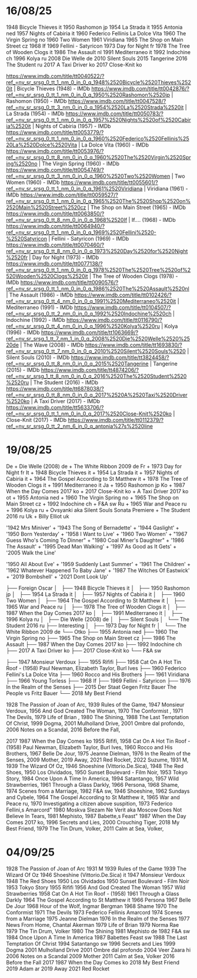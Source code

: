
# 16/08/25

1948 Bicycle Thieves it
1950 Rashomon jp
1954 La Strada it
1955 Antonia ned
1957 Nights of Cabiria it
1960 Federico Fellinis La Dolce Vita
1960 The Virgin Spring no
1960 Two Women
1961 Viridiana
1965 The Shop on Main Street cz
1968 If
1969 Fellini - Satyricon
1973 Day for Night fr
1978 The Tree of Wooden Clogs it
1986 The Assault nl
1991 Mediterraneo it
1992 Indochine ch
1996 Kolya ru
2008 Die Welle  de
2010 Silent Souls 
2015 Tangerine
2016 The Student  ru
2017 A Taxi Driver ko
2017 Close-Knit ko

https://www.imdb.com/title/tt0040522/?ref_=nv_sr_srsg_0_tt_1_nm_0_in_0_q_1948%2520Bicycle%2520Thieves%2520it | Bicycle Thieves (1948) - IMDb
https://www.imdb.com/title/tt0042876/?ref_=nv_sr_srsg_0_tt_1_nm_0_in_0_q_1950%2520Rashomon%2520jp | Rashomon (1950) - IMDb
https://www.imdb.com/title/tt0047528/?ref_=nv_sr_srsg_0_tt_3_nm_0_in_0_q_1954%2520La%2520Strada%2520it | La Strada (1954) - IMDb
https://www.imdb.com/title/tt0050783/?ref_=nv_sr_srsg_0_tt_1_nm_0_in_0_q_1957%2520Nights%2520of%2520Cabiria%2520it | Nights of Cabiria (1957) - IMDb
https://www.imdb.com/title/tt0053779/?ref_=nv_sr_srsg_0_tt_1_nm_0_in_0_q_1960%2520Federico%2520Fellinis%2520La%2520Dolce%2520Vita | La Dolce Vita (1960) - IMDb
https://www.imdb.com/title/tt0053976/?ref_=nv_sr_srsg_0_tt_8_nm_0_in_0_q_1960%2520The%2520Virgin%2520Spring%2520no | The Virgin Spring (1960) - IMDb
https://www.imdb.com/title/tt0054749/?ref_=nv_sr_srsg_0_tt_3_nm_0_in_0_q_1960%2520Two%2520Women | Two Women (1960) - IMDb
https://www.imdb.com/title/tt0055601/?ref_=nv_sr_srsg_0_tt_1_nm_0_in_0_q_1961%2520Viridiana | Viridiana (1961) - IMDb
https://www.imdb.com/title/tt0059527/?ref_=nv_sr_srsg_0_tt_1_nm_0_in_0_q_1965%2520The%2520Shop%2520on%2520Main%2520Street%2520cz | The Shop on Main Street (1965) - IMDb
https://www.imdb.com/title/tt0063850/?ref_=nv_sr_srsg_0_tt_8_nm_0_in_0_q_1968%2520If | If.... (1968) - IMDb
https://www.imdb.com/title/tt0064940/?ref_=nv_sr_srsg_0_tt_1_nm_0_in_0_q_1969%2520Fellini%2520-%2520Satyricon | Fellini - Satyricon (1969) - IMDb
https://www.imdb.com/title/tt0070460/?ref_=nv_sr_srsg_0_tt_8_nm_0_in_0_q_1973%2520Day%2520for%2520Night%2520fr | Day for Night (1973) - IMDb
https://www.imdb.com/title/tt0077138/?ref_=nv_sr_srsg_0_tt_1_nm_0_in_0_q_1978%2520The%2520Tree%2520of%2520Wooden%2520Clogs%2520it | The Tree of Wooden Clogs (1978) - IMDb
https://www.imdb.com/title/tt0090576/?ref_=nv_sr_srsg_0_tt_1_nm_0_in_0_q_1986%2520The%2520Assault%2520nl | The Assault (1986) - IMDb
https://www.imdb.com/title/tt0102426/?ref_=nv_sr_srsg_0_tt_4_nm_0_in_0_q_1991%2520Mediterraneo%2520it | Mediterraneo (1991) - IMDb
https://www.imdb.com/title/tt0104507/?ref_=nv_sr_srsg_0_tt_2_nm_0_in_0_q_1992%2520Indochine%2520ch | Indochine (1992) - IMDb
https://www.imdb.com/title/tt0116790/?ref_=nv_sr_srsg_0_tt_4_nm_0_in_0_q_1996%2520Kolya%2520ru | Kolya (1996) - IMDb
https://www.imdb.com/title/tt1063669/?ref_=nv_sr_srsg_1_tt_7_nm_1_in_0_q_2008%2520Die%2520Welle%2520%2520de | The Wave (2008) - IMDb
https://www.imdb.com/title/tt1693830/?ref_=nv_sr_srsg_0_tt_7_nm_0_in_0_q_2010%2520Silent%2520Souls%2520 | Silent Souls (2010) - IMDb
https://www.imdb.com/title/tt3824458/?ref_=nv_sr_srsg_0_tt_8_nm_0_in_0_q_2015%2520Tangerine | Tangerine (2015) - IMDb
https://www.imdb.com/title/tt4874206/?ref_=nv_sr_srsg_1_tt_8_nm_0_in_0_q_2016%2520The%2520Student%2520%2520ru | The Student (2016) - IMDb
https://www.imdb.com/title/tt6878038/?ref_=nv_sr_srsg_0_tt_8_nm_0_in_0_q_2017%2520A%2520Taxi%2520Driver%2520ko | A Taxi Driver (2017) - IMDb
https://www.imdb.com/title/tt5633706/?ref_=nv_sr_srsg_0_tt_1_nm_0_in_0_q_2017%2520Close-Knit%2520ko | Close-Knit (2017) - IMDb
https://www.imdb.com/title/tt0112379/?ref_=nv_sr_srsg_0_tt_2_nm_6_in_0_q_antonia%27s%2520line

# 19/08/25

De + Die Welle (2008) de + The White Ribbon 2009 de
Fr + 1973 Day for Night fr
It + 1948 Bicycle Thieves it + 1954 La Strada it + 1957 Nights of Cabiria it + 1964 The Gospel According to St Matthew it + 1978 The Tree of Wooden Clogs it + 1991 Mediterraneo it
Ja + 1950 Rashomon jp
Ko + 1987 When the Day Comes 2017 ko + 2017 Close-Knit ko + A Taxi Driver 2017 ko
ot + 1955 Antonia ned + 1960 The Virgin Spring no + 1965 The Shop on Main Street cz + 1992 Indochine ch + F&A sw
Ru + 1965 War and Peace ru + 1996 Kolya ru + Ovsyanki aka Silent Souls Sonata Premiere + The Student 2016 ru
Uk + Billy Elliot uk


 '1942 Mrs Miniver' +  '1943 The Song of Bernadette' +  '1944 Gaslight' +  '1950 Born Yesterday' +  '1958 I Want to Live' +  '1960 Two Women' +  "1967 Guess Who's Coming To Dinner" +  "1980 Coal Miner's Daughter" +  '1986 The Assault' +  '1995 Dead Man Walking' +  '1997 As Good as It Gets' +  '2005 Walk the Line'

'1950 All About Eve' + '1959 Suddenly Last Summer' + '1961 The Children' + '1962 Whatever Happened To Baby Jane' + '1987 The Witches Of Eastwick' + '2019 Bombshell' + '2021 Dont Look Up'

├── Foreign Oscar
│   ├── 1948 Bicycle Thieves it
│   ├── 1950 Rashomon jp
│   ├── 1954 La Strada it
│   ├── 1957 Nights of Cabiria it
│   ├── 1960 Two Women
│   ├── 1964 The Gospel According to St Matthew it
│   ├── 1965 War and Peace ru
│   ├── 1978 The Tree of Wooden Clogs it
│   ├── 1987 When the Day Comes 2017 ko
│   ├── 1991 Mediterraneo it
│   ├── 1996 Kolya ru
│   ├── Die Welle (2008) de
│   ├── Silent Souls 
│   └── The Student 2016 ru
├── Interesting
│   ├── 1973 Day for Night fr
│   └── The White Ribbon 2009 de
└── Otko
    ├── 1955 Antonia ned
    ├── 1960 The Virgin Spring no
    ├── 1965 The Shop on Main Street cz
    ├── 1986 The Assault
    ├── 1987 When the Day Comes 2017 ko
    ├── 1992 Indochine ch
    ├── 2017 A Taxi Driver ko
    ├── 2017 Close-Knit ko
    └── F&A sw

├── 1947 Monsieur Verdoux
├── 1955 Rififi
├── 1958 Cat On A Hot Tin Roof - (1958) Paul Newman, Elizabeth Taylor, Burl Ives
├── 1960 Federico Fellini's La Dolce Vita 
├── 1960 Rocco and His Brothers
├── 1961 Viridiana
├── 1966 Young Torless
├── 1968 If
├── 1969 Fellini - Satyricon
├── 1976 In the Realm of the Senses
├── 2015 Der Staat Gegen Fritz Bauer The People vs Fritz Bauer
└── 2018 My Best Friend

1928 The Passion of Joan of Arc, 1939 Rules of the Game, 1947 Monsieur Verdoux, 1956 And God Created The Woman, 1970 The Conformist , 1971 The Devils, 1979 Life of Brian , 1980 The Shining, 1988 The Last Temptation Of Christ, 1999 Dogma, 2001 Mulholland Drive, 2001 Ombre dal profondo, 2006 Notes on a Scandal, 2016 Before the Fall, 

2017 1987 When the Day Comes ko
1955 Rififi, 1958 Cat On A Hot Tin Roof - (1958) Paul Newman, Elizabeth Taylor, Burl Ives, 1960 Rocco and His Brothers, 1967 Belle De Jour, 1975 Jeanne Dielman, 1976 In the Realm of the Senses, 2009 Mother, 2019 Away, 2021 Red Rocket, 2022 Suzume,
1931 M, 1939 The Wizard Of Oz, 1946 Shoeshine (Vittorio.De.Sica), 1948 The Red Shoes, 1950 Los Olvidados, 1950 Sunset Boulevard - Film Noir, 1953 Tokyo Story, 1984 Once Upon A Time In America, 1994 Satantango,
1957 Wild Strawberries, 1961 Through a Glass Darkly, 1966 Persona, 1968 Shame, 1974 Scenes from a Marriage, 1982 F&A sw,
1946 Shoeshine, 1962 Sundays and Cybele, 1964 The Gospel According to St Matthew it, 1965 War and Peace ru, 1970 Investigating a citizen above suspition, 1973 Federico Fellini,s Amarcord" 1980 Moskva Slezam Ne Verit aka Moscow Does Not Believe In Tears, 1981 Mephisto, 1987 Babette,s Feast" 1987 When the Day Comes 2017 ko, 1996 Secrets and Lies, 2000 Crouching Tiger, 2018 My Best Friend,
1979 The Tin Drum, Volker, 2011 Calm at Sea, Volker,


# 04/09/25
1928 The Passion of Joan of Arc
1931 M
1939 Rules of the Game
1939 The Wizard Of Oz
1946 Shoeshine (Vittorio.De.Sica) it
1947 Monsieur Verdoux
1948 The Red Shoes
1950 Los Olvidados
1950 Sunset Boulevard - Film Noir
1953 Tokyo Story
1955 Rififi
1956 And God Created The Woman
1957 Wild Strawberries 
1958 Cat On A Hot Tin Roof - (1958) 
1961 Through a Glass Darkly 
1964 The Gospel According to St Matthew it
1966 Persona
1967 Belle De Jour
1968 Hour of the Wolf, Ingmar Bergman
1968 Shame
1970 The Conformist 
1971 The Devils
1973 Federico Fellinis Amarcord
1974 Scenes from a Marriage
1975 Jeanne Dielman
1976 In the Realm of the Senses
1977 News From Home, Chantal Akerman
1979 Life of Brian 
1979 Norma Rae
1979 The Tin Drum, Volker
1980 The Shining
1981 Mephisto de
1982 F&A sw
1984 Once Upon A Time In America
1987 Babettes Feast sw
1988 The Last Temptation Of Christ
1994 Satantango sw
1996 Secrets and Lies
1999 Dogma
2001 Mulholland Drive
2001 Ombre dal profondo
2004 Veer Zaara hi
2006 Notes on a Scandal
2009 Mother
2011 Calm at Sea, Volker
2016 Before the Fall
2017 1987 When the Day Comes  ko
2018 My Best Friend
2019 Adam ar
2019 Away
2021 Red Rocket
